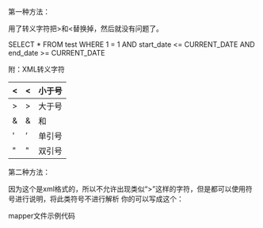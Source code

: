 第一种方法：

用了转义字符把>和<替换掉，然后就没有问题了。

SELECT * FROM test WHERE 1 = 1 AND start_date  &lt;= CURRENT_DATE AND end_date &gt;= CURRENT_DATE

附：XML转义字符

| &lt;   | <    | 小于号  |
| ------ | ---- | ---- |
| &gt;   | >    | 大于号  |
| &amp;  | &    | 和    |
| &apos; | ’    | 单引号  |
| &quot; | "    | 双引号  |

第二种方法：

因为这个是xml格式的，所以不允许出现类似“>”这样的字符，但是都可以使用<![CDATA[ ]]>符号进行说明，将此类符号不进行解析 
你的可以写成这个： 

mapper文件示例代码

<![CDATA[ when min(starttime)<='12:00' and max(endtime)<='12:00' ]]>   